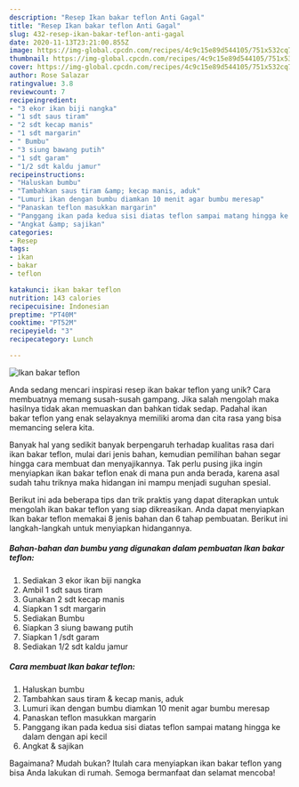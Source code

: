 ```yaml
---
description: "Resep Ikan bakar teflon Anti Gagal"
title: "Resep Ikan bakar teflon Anti Gagal"
slug: 432-resep-ikan-bakar-teflon-anti-gagal
date: 2020-11-13T23:21:00.855Z
image: https://img-global.cpcdn.com/recipes/4c9c15e89d544105/751x532cq70/ikan-bakar-teflon-foto-resep-utama.jpg
thumbnail: https://img-global.cpcdn.com/recipes/4c9c15e89d544105/751x532cq70/ikan-bakar-teflon-foto-resep-utama.jpg
cover: https://img-global.cpcdn.com/recipes/4c9c15e89d544105/751x532cq70/ikan-bakar-teflon-foto-resep-utama.jpg
author: Rose Salazar
ratingvalue: 3.8
reviewcount: 7
recipeingredient:
- "3 ekor ikan biji nangka"
- "1 sdt saus tiram"
- "2 sdt kecap manis"
- "1 sdt margarin"
- " Bumbu"
- "3 siung bawang putih"
- "1 sdt garam"
- "1/2 sdt kaldu jamur"
recipeinstructions:
- "Haluskan bumbu"
- "Tambahkan saus tiram &amp; kecap manis, aduk"
- "Lumuri ikan dengan bumbu diamkan 10 menit agar bumbu meresap"
- "Panaskan teflon masukkan margarin"
- "Panggang ikan pada kedua sisi diatas teflon sampai matang hingga ke dalam dengan api kecil"
- "Angkat &amp; sajikan"
categories:
- Resep
tags:
- ikan
- bakar
- teflon

katakunci: ikan bakar teflon 
nutrition: 143 calories
recipecuisine: Indonesian
preptime: "PT40M"
cooktime: "PT52M"
recipeyield: "3"
recipecategory: Lunch

---
```



![Ikan bakar teflon](https://img-global.cpcdn.com/recipes/4c9c15e89d544105/751x532cq70/ikan-bakar-teflon-foto-resep-utama.jpg)

Anda sedang mencari inspirasi resep ikan bakar teflon yang unik? Cara membuatnya memang susah-susah gampang. Jika salah mengolah maka hasilnya tidak akan memuaskan dan bahkan tidak sedap. Padahal ikan bakar teflon yang enak selayaknya memiliki aroma dan cita rasa yang bisa memancing selera kita.



Banyak hal yang sedikit banyak berpengaruh terhadap kualitas rasa dari ikan bakar teflon, mulai dari jenis bahan, kemudian pemilihan bahan segar hingga cara membuat dan menyajikannya. Tak perlu pusing jika ingin menyiapkan ikan bakar teflon enak di mana pun anda berada, karena asal sudah tahu triknya maka hidangan ini mampu menjadi suguhan spesial.


Berikut ini ada beberapa tips dan trik praktis yang dapat diterapkan untuk mengolah ikan bakar teflon yang siap dikreasikan. Anda dapat menyiapkan Ikan bakar teflon memakai 8 jenis bahan dan 6 tahap pembuatan. Berikut ini langkah-langkah untuk menyiapkan hidangannya.

<!--inarticleads1-->

##### Bahan-bahan dan bumbu yang digunakan dalam pembuatan Ikan bakar teflon:

1. Sediakan 3 ekor ikan biji nangka
1. Ambil 1 sdt saus tiram
1. Gunakan 2 sdt kecap manis
1. Siapkan 1 sdt margarin
1. Sediakan  Bumbu
1. Siapkan 3 siung bawang putih
1. Siapkan 1 /sdt garam
1. Sediakan 1/2 sdt kaldu jamur




<!--inarticleads2-->

##### Cara membuat Ikan bakar teflon:

1. Haluskan bumbu
1. Tambahkan saus tiram &amp; kecap manis, aduk
1. Lumuri ikan dengan bumbu diamkan 10 menit agar bumbu meresap
1. Panaskan teflon masukkan margarin
1. Panggang ikan pada kedua sisi diatas teflon sampai matang hingga ke dalam dengan api kecil
1. Angkat &amp; sajikan




Bagaimana? Mudah bukan? Itulah cara menyiapkan ikan bakar teflon yang bisa Anda lakukan di rumah. Semoga bermanfaat dan selamat mencoba!

